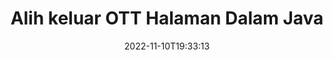 ---
############################# Static ############################
layout: "auto-gen-merger"
date: 2022-11-10T19:33:13
draft: false
otherformats: pps ppsx ppt pptx rtf tex vdx vsdm vsdx vssm vssx vstm vstx vsx vtx xlam

############################# Head ############################
head_title: "Alih keluar OTT Halaman dalam Java"
head_description: "Alih keluar atau padamkan satu halaman atau koleksi halaman daripada fail OTT dalam Java dengan membalikkan susunan halaman menggunakan API penggabungan dokumen."

############################# Header ############################
title: "Alih keluar OTT Halaman Dalam Java"
description: "Alih keluar OTT Halaman dengan beberapa baris kod Java."
bg_image: "https://cms.admin.containerize.com/templates/aspose/App_Themes/V3/images/bg/header1.png"
bg_overlay: false
button:
    enable: true
    icon: "fas fa-arrow-down"
    label: "Muat turun Percubaan Percuma"
    link: "https://downloads.groupdocs.com/merger/java"

############################# SubMenu ############################
submenu:
    enable: true

    left:
        img_alt: "GroupDocs.Merger for Java"
        image: "https://cms.admin.containerize.com/templates/groupdocs/images/product-logos/90x90-noborder/groupdocs-merger-java.png"
        product: "GroupDocs.Merger"
        platform: "Java"

    middle:
        button:

            # button loop
            - link: "https://apireference.groupdocs.com/merger/java"
              text: "Rujukan API"

            # button loop
            - link: "https://github.com/groupdocs-merger"
              text: "Contoh Kod"

            # button loop
            - link: "https://products.groupdocs.app/merger/family"
              text: "Demo Langsung"

            # button loop
            - link: "https://purchase.groupdocs.com/pricing/merger/java"
              text: "penentuan harga"

    right:
        link_download: "https://downloads.groupdocs.com/merger"
        link_learn: "https://docs.groupdocs.com/merger/java"
        link_buy: "https://purchase.groupdocs.com"

############################# About ############################
about:
    enable: true
    title: "Mengenai API GroupDocs.Merger for Java."
    content: |
        [GroupDocs.Merger for Java](/ms/merger/java/) menawarkan penyelesaian mudah untuk menggabungkan & memisahkan dengan selamat antara pelbagai format dokumen termasuk PDF, Microsoft Office (Word, Excel, PowerPoint , OneNote), OpenDocument, HTML, imej dan banyak lagi dalam aplikasi Java. Dengan menambah hanya beberapa baris kod, lakukan beberapa operasi dokumen seperti mengalih, mengalih keluar, memutar, menukar, mengekstrak atau menukar orientasi halaman dalam dokumen. API penggabungan dokumen juga menyokong pratonton halaman dokumen sebagai imej untuk menganalisis struktur dokumen, pemformatan dan kandungan pada halaman.
        
        API GroupDocs.Merger ialah pilihan yang tepat untuk penyelesaian korporat yang memerlukan ciri mengalih keluar halaman fail. API ini disokong dengan baik pada semua sistem pengendalian dan platform utama termasuk J2SE 7.0 (1.7), J2SE 8.0 (1.8), Java 10.

############################# Steps ############################
steps:
    enable: true
    title_left: "Alih keluar OTT Halaman Fail dalam Java"
    content_left: |
        [GroupDocs.Merger for Java](/ms/merger/java/) memudahkan pembangun Java memadamkan satu atau beberapa halaman tertentu dalam OTT fail dengan melaksanakan beberapa langkah mudah.
        
        * Mulakan **RemoveOptions** dengan nombor halaman untuk dialih keluar.
        * Buat contoh baharu **Merger** dan lulus laluan dokumen sumber sebagai parameter pembina.
        * Panggil **removePages** dan hantar objek **RemoveOptions**.
        * Panggil **Save** dan tentukan laluan fail untuk menyimpan dokumen yang terhasil.

    title_right: "Keperluan Sistem"
    content_right: |
        API GroupDocs.Merger for Java disokong pada semua platform dan sistem pengendalian utama. Sebelum melaksanakan kod di bawah, sila pastikan anda mempunyai prasyarat berikut dipasang pada sistem anda.

        * Sistem Pengendalian: Microsoft Windows, Linux, MacOS
        * Persekitaran Pembangunan: NetBeans, IntelliJ IDEA, Eclipse
        * Rangka kerja: J2SE 7.0 (1.7), J2SE 8.0 (1.8), Java 10
        * Muat turun versi terkini GroupDocs.Merger for Java daripada [Maven](https://repository.groupdocs.com/webapp/#/artifacts/browse/tree/General/repo/com/groupdocs/groupdocs-merger)
         
    code: |
     {{% merger/additional-styles %}}
     {{< merger/code-merger title="Bagaimana untuk mengalih keluar OTT halaman fail menggunakan kod contoh Java.">}}

        ```java    
        // Alih keluar OTT halaman fail menggunakan API GroupDocs.Merger
        // Mulakan kelas RemoveOptions dengan nombor halaman yang dipilih
        RemoveOptions removeOptions = new RemoveOptions(new int[] { 3, 6 });

        // Segerakan Penggabungan dengan input dokumen OTT.
        Merger merger = new Merger("input.ott");

        // Panggil kaedah removePages dan hantar objek RemoveOptions kepadanya
        merger.removePages(removeOptions);
    
        // Panggil kaedah simpan dan lulus laluan fail yang dikehendaki untuk menyimpan dokumen output
        merger.save("output.ott");
        ```
     {{< /merger/code-merger >}}

############################# Demos ############################
demos:
    enable: true
    title: "Demo Langsung - Alih Keluar OTT Halaman Dalam Talian"
    content: |
       Alih keluar OTT halaman fail sekarang dengan melawati tapak web [GroupDocs.Merger Live Demos](https://products.groupdocs.app/splitter/remove-pages/ott).
       Demo langsung mempunyai faedah berikut.
        
############################# About Formats ############################
about_formats:
    enable: true

############################# More Formats ############################
more_formats:
    enable: true
    title: "Alih Keluar Halaman Daripada Format Dokumen Lain"
    content: |
        Java dokumen penggabungan & pemisahan API untuk format fail dan imej. Alih keluar beberapa format fail yang popular seperti yang dinyatakan di bawah.

############################# Back to top ###############################
back_to_top:
    enable: true
---